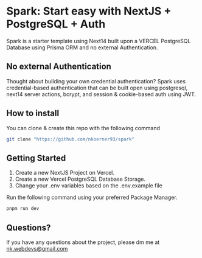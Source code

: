 # Spark: Start easy with NextJS + PostgreSQL + Auth

Spark is a starter template using Next14 built upon a VERCEL PostgreSQL Database using Prisma ORM and no external Authentication.

## No external Authentication

Thought about building your own credential authentication?
Spark uses credential-based authentication that can be built open using postgresql, next14 server actions, bcrypt, and session & cookie-based auth using JWT.

## How to install

You can clone & create this repo with the following command

```bash
git clone "https://github.com/nkoerner93/spark"
```

## Getting Started

1. Create a new NextJS Project on Vercel.
2. Create a new Vercel PostgreSQL Database Storage.
3. Change your .env variables based on the .env.example file

Run the following command using your preferred Package Manager.

```bash
pnpm run dev
```

## Questions?

If you have any questions about the project, please dm me at nk.webdevs@gmail.com
